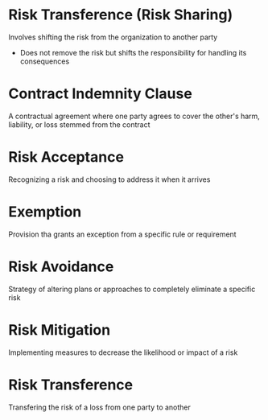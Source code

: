 # Risk Transference (Risk Sharing)

Involves shifting the risk from the organization to another party

- Does not remove the risk but shifts the responsibility for handling its consequences

# Contract Indemnity Clause

A contractual agreement where one party agrees to cover the other's harm, liability, or loss stemmed from the contract

# Risk Acceptance

Recognizing a risk and choosing to address it when it arrives

# Exemption

Provision tha grants an exception from a specific rule or requirement


# Risk Avoidance

Strategy of altering plans or approaches to completely eliminate a specific risk

# Risk Mitigation

Implementing measures to decrease the likelihood or impact of a risk

# Risk Transference

Transfering the risk of a loss from one party to another